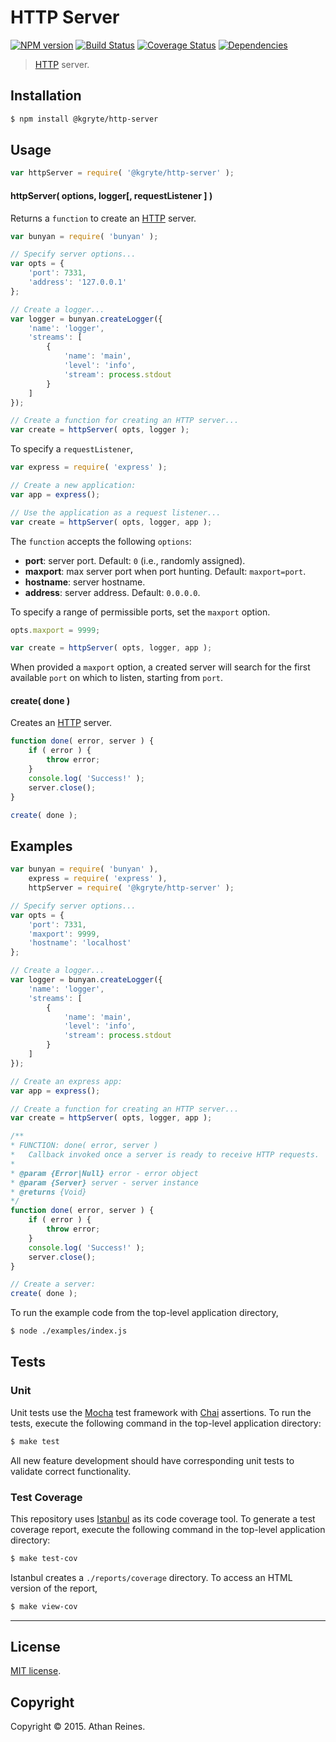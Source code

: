 HTTP Server
===
[![NPM version][npm-image]][npm-url] [![Build Status][travis-image]][travis-url] [![Coverage Status][codecov-image]][codecov-url] [![Dependencies][dependencies-image]][dependencies-url]

> [HTTP](https://nodejs.org/api/http.html) server.


## Installation

``` bash
$ npm install @kgryte/http-server
```


## Usage

``` javascript
var httpServer = require( '@kgryte/http-server' );
```

#### httpServer( options, logger[, requestListener ] )

Returns a `function` to create an [HTTP](https://nodejs.org/api/http.html) server.

``` javascript
var bunyan = require( 'bunyan' );

// Specify server options...
var opts = {
	'port': 7331,
	'address': '127.0.0.1'
};

// Create a logger...
var logger = bunyan.createLogger({
	'name': 'logger',
	'streams': [
		{
			'name': 'main',
			'level': 'info',
			'stream': process.stdout
		}
	]
});

// Create a function for creating an HTTP server...
var create = httpServer( opts, logger );
```

To specify a `requestListener`,

``` javascript
var express = require( 'express' );

// Create a new application:
var app = express();

// Use the application as a request listener...
var create = httpServer( opts, logger, app );
```

The `function` accepts the following `options`:

*	__port__: server port. Default: `0` (i.e., randomly assigned).
*	__maxport__: max server port when port hunting. Default: `maxport=port`.
*	__hostname__: server hostname.
*	__address__: server address. Default: `0.0.0.0`.

To specify a range of permissible ports, set the `maxport` option.

``` javascript
opts.maxport = 9999;

var create = httpServer( opts, logger, app );
```

When provided a `maxport` option, a created server will search for the first available `port` on which to listen, starting from `port`.


#### create( done )

Creates an [HTTP](https://nodejs.org/api/http.html) server.

``` javascript
function done( error, server ) {
	if ( error ) {
		throw error;
	}
	console.log( 'Success!' );
	server.close();
}

create( done );
```



## Examples

``` javascript
var bunyan = require( 'bunyan' ),
	express = require( 'express' ),
	httpServer = require( '@kgryte/http-server' );

// Specify server options...
var opts = {
	'port': 7331,
	'maxport': 9999,
	'hostname': 'localhost'
};

// Create a logger...
var logger = bunyan.createLogger({
	'name': 'logger',
	'streams': [
		{
			'name': 'main',
			'level': 'info',
			'stream': process.stdout
		}
	]
});

// Create an express app:
var app = express();

// Create a function for creating an HTTP server...
var create = httpServer( opts, logger, app );

/**
* FUNCTION: done( error, server )
*	Callback invoked once a server is ready to receive HTTP requests.
*
* @param {Error|Null} error - error object
* @param {Server} server - server instance
* @returns {Void}
*/
function done( error, server ) {
	if ( error ) {
		throw error;
	}
	console.log( 'Success!' );
	server.close();
}

// Create a server:
create( done );
```

To run the example code from the top-level application directory,

``` bash
$ node ./examples/index.js
```


## Tests

### Unit

Unit tests use the [Mocha](http://mochajs.org/) test framework with [Chai](http://chaijs.com) assertions. To run the tests, execute the following command in the top-level application directory:

``` bash
$ make test
```

All new feature development should have corresponding unit tests to validate correct functionality.


### Test Coverage

This repository uses [Istanbul](https://github.com/gotwarlost/istanbul) as its code coverage tool. To generate a test coverage report, execute the following command in the top-level application directory:

``` bash
$ make test-cov
```

Istanbul creates a `./reports/coverage` directory. To access an HTML version of the report,

``` bash
$ make view-cov
```


---
## License

[MIT license](http://opensource.org/licenses/MIT).


## Copyright

Copyright &copy; 2015. Athan Reines.


[npm-image]: http://img.shields.io/npm/v/@kgryte/http-server.svg
[npm-url]: https://npmjs.org/package/@kgryte/http-server

[travis-image]: http://img.shields.io/travis/kgryte/node-http-server/master.svg
[travis-url]: https://travis-ci.org/kgryte/node-http-server

[codecov-image]: https://img.shields.io/codecov/c/github/kgryte/node-http-server/master.svg
[codecov-url]: https://codecov.io/github/kgryte/node-http-server?branch=master

[dependencies-image]: http://img.shields.io/david/kgryte/node-http-server.svg
[dependencies-url]: https://david-dm.org/kgryte/node-http-server

[dev-dependencies-image]: http://img.shields.io/david/dev/kgryte/node-http-server.svg
[dev-dependencies-url]: https://david-dm.org/dev/kgryte/node-http-server

[github-issues-image]: http://img.shields.io/github/issues/kgryte/node-http-server.svg
[github-issues-url]: https://github.com/kgryte/node-http-server/issues
